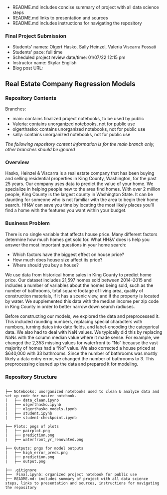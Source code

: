 - README.md includes concise summary of project with all data science steps
- README.md links to presentation and sources
- README.md includes instructions for navigating the repository
### Final Project Submission
- Students' names: Olgert Hasko, Sally Heinzel, Valeria Viscarra Fossati
- Students' pace: full time
- Scheduled project review date/time: 01/07/22 12:15 pm
- Instructor name: Skylar English
- Blog post URL:

## Real Estate Company Regression Models

### Repository Contents

Branches:
- main: contains finalized project notebooks, to be used by public
- Valeria: contains unorganized notebooks, not for public use
- olgerthasko: contains unorganized notebooks, not for public use
- sally: contains unorganized notebooks, not for public use

*The following repository content information is for the main branch only, other branches should be ignored*

### Overview 

Hasko, Heinzel & Viscarra is a real estate company that has been buying and selling residential properties in King County, Washington, for the past 25 years. Our company uses data to predict the value of your home. We specialize in helping people new to the area find homes. With over 2 million people, King County is the largest county in Washington State. It can be daunting for someone who is not familiar with the area to begin their home search. HH&V can save you time by locating the most likely places you’ll find a home with the features you want within your budget.

### Business Problem

There is no single variable that affects house price. Many different factors determine how much homes get sold for. What HH&V does is help you answer the most important questions in your home search:
- Which factors have the biggest effect on house price?
- How much does house size affect its price?
- Where should you buy a house?

We use data from historical home sales in King County to predict home price. Our dataset includes 21,597 homes sold between 2014–2015 and includes a number of variables about the homes being sold, such as the number of bathrooms, total square footage of living area, quality of construction materials, if it has a scenic view, and if the property is located by water. We supplemented this data with the median income per zip code in King County in order to better narrow down search radiuses.

Before constructing our models, we explored the data and preprocessed it. This included rounding numbers, replacing special characters with numbers, turning dates into date fields, and label-encoding the categorical data. We also had to deal with NaN values. We typically did this by replacing NaNs with the column median value where it made sense. For example, we changed the 2,353 missing values for waterfront to “No” because the vast majority of homes had a “No” value. We also corrected a house priced at $640,000 with 33 bathrooms. Since the number of bathrooms was mostly likely a data entry error, we changed the number of bathrooms to 3. This preprocessing cleaned up the data and prepared it for modeling.




### Repository Structure
```

├── Notebooks: unorganized notebooks used to clean & analyze data and set up code for master notebook.
|   ├── data_clean.ipynb
|   ├── olgerthasko.ipynb
|   ├── olgerthasko_models.ipynb
|   ├── student.ipynb
|   ├── student-checkpoint.ipynb

├── Plots: pngs of plots
|   ├── pairplot.png
|   ├── prediction.png
|   ├── waterfront_yr_renovated.png

├── Outputs: pngs for model outputs
|   ├── high_error_preds.png
|   ├── prediction.png
|   ├── output.png

├── .gitignore
├──  Final.ipynb: organized project notebook for public use
├── README.md: includes summary of project with all data science steps, links to presentation and sources, instructions for navigating the repository

```

